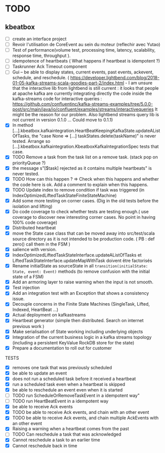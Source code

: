 # TODO

## kbeatbox

 * [ ] create an interface project
 * [ ] Revoir l'utilisation de CoreEvent au sein du moteur (reflechir avec Yutao)
 * [ ] Test of performance(volume test, processing time, latency, scalability, response time, throughput ).
 * [ ] idempotence of heartbeats ( What happens if heartbeat is idempotent ?)
 * [ ] Taskrunner Ack Timeout component
 * [ ] Gui – be able to display states, current events, past events, ackevent, schedule, and reschedule. ( https://developer.lightbend.com/blog/2018-01-05-kafka-streams-scala-goodies-part-2/index.html - I am unsure that the interactive lib from lightbend is still current : 
it looks that people at apache kafka are currently integrating directly the code inside the kafka-streams code for interactive queries :
https://github.com/confluentinc/kafka-streams-examples/tree/5.0.0-post/src/main/java/io/confluent/examples/streams/interactivequeries
It might be the reason for our problem. Also lightbend streams query lib is not current in version 0.1.0 ... Could move to 0.1.1)
 * [x] In method [...].kbeatbox.kafkaintegration.HeartBeatKeepingKafkaState.updateAListOfTasks, the "case None =>  [...] taskStates.delete(taskName)" is never tested. Arrange so [...].kbeatbox.kafkaintegration.KbeatboxKafkaIntegrationSpec tests that case.
 * [x] TODO Remove a task from the task list on a remove task. (stack pop on priorityQueue ?)
 * [x] the message s"[$task] rejected as it contains multiple heartbeats" is never tested.
 * [x] TODO How can this happen ? => Check when this happens and whether the code here is ok. Add a comment to explain when this happens.
 * [x] TODO Update index to remove condition if task was triggered (in IndexOptimizedLiftedTaskStateFiniteStateMachine)
 * [x] Add some more testing on corner cases. (Dig in the old tests before the isolation and lifting)
 * [x] Do code coverage to check whether tests are testing enough.( use coverage to discover new interesting corner cases. No point in having 100% code coverage)
 * [x] Distributed heartbeat
 * [x] move the State case class that can be moved away into src/test/scala source directory as it is not intended to be production code. ( PB : def zero() call them in the FSM )
 * [x] salience with version.
 * [x] IndexOptimizedLiftedTaskStateInterface.updateAListOfTasks et LiftedTaskStateInterface.updateMapWithTask doivent être factorisés
 * [x] Rename initialState as sourceState in all `transition(initialState: State, event: Event)` methods (to remove confusion with the initial state of a FSM)
 * [x] Add an armoring layer to raise warning when the input is not smooth.
 * [x] Test injection
 * [x] Add an integration test with an Exception that shows a consistency issue. 
 * [x] Decouple concerns in the Finite State Machines (SingleTask, Lifted, Indexed, HeartBeat ...)
 * [x] Actual deployment on kafkastreams
 * [x] Heartbeat generator (simple then distributed. Search on internet previous work )
 * [x] Make serialisation of State working including underlying objects
 * [x] Integration of the current business logic in a kafka streams topology (including a persistent KeyValue RockDB store for the state)
 * [x] Prepare a documentation to roll out for customer

TESTS

* [x] removes one task that was previously scheduled
* [x] be able to update an event
* [x] does not run a scheduled task before it received a heartbeat
* [x] run a scheduled task even when a heartbeat is skipped
* [x] be able to reschedule an event even when it is started
* [ ] TODO run ScheduleOrRemoveTaskEvent in a idempotent way"
* [ ] TODO run HeartBeatEvent in a idempotent way
* [x] be able to receive Ack events
* [x] TODO be able to receive Ack events, and chain with an other event
* [X] TODO be able to receive Ack events, and chain multiple AckEvents with an other event
* [x] Raising a warning when a heartbeat comes from the past
* [ ] TODO Can reschedule a task that was acknowledged
* [x] Cannot reschedule a task to an earlier time
* [x] Cannot reschedule back in time
